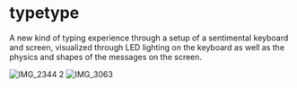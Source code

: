 # typetype

A new kind of typing experience through a setup of a sentimental keyboard and screen, visualized through LED lighting on the keyboard as well as the physics and shapes of the messages on the screen.

![IMG_2344 2](https://user-images.githubusercontent.com/114042448/226518054-ff699e60-18f5-4eca-92e9-7b45f771bead.JPG)
![IMG_3063](https://user-images.githubusercontent.com/114042448/226518404-65f78211-3f24-4d43-b8cc-12a960f774c9.jpg)
